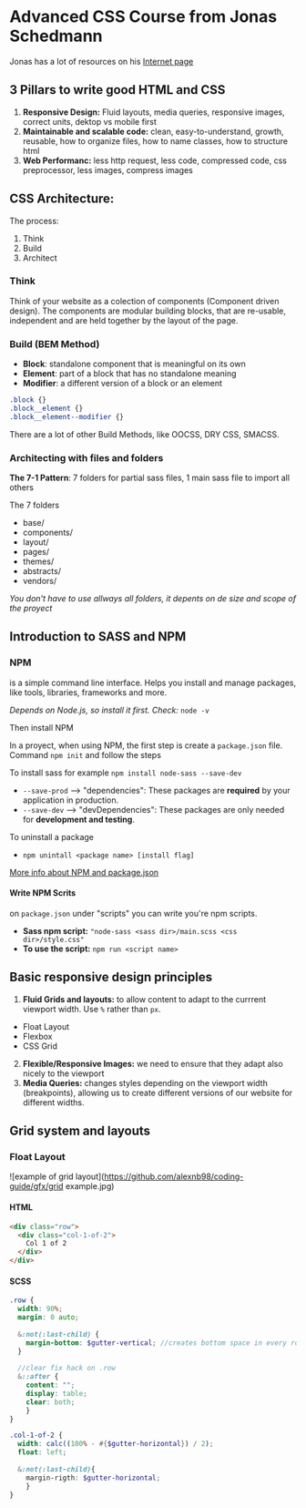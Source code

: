 # Advanced CSS Course from Jonas Schedmann

Jonas has a lot of  resources on his [Internet page](http://codingheroes.io/resources/) 

## 3 Pillars to write good HTML and CSS
1. **Responsive Design:**
Fluid layouts, media queries, responsive images, correct units, dektop vs mobile first
2. **Maintainable and scalable code:**
clean, easy-to-understand, growth, reusable, how to organize files, how to name classes, how to structure html
3. **Web Performanc:**
less http request, less code, compressed code, css preprocessor, less images, compress images

## CSS Architecture:
The process: 
1. Think
2. Build
3. Architect

### Think
Think of your website as a colection of components (Component driven design). The components are modular building blocks, that are re-usable, independent and are held together by the layout of the page.

### Build (BEM Method)
* **Block**: standalone component that is meaningful on its own
* **Element**: part of a block that has no standalone meaning
* **Modifier**: a different version of a block or an element

```css
.block {}
.block__element {}
.block__element--modifier {}
```
There are a lot of other Build Methods, like OOCSS, DRY CSS, SMACSS. 

### Architecting with files and folders
**The 7-1 Pattern**: 7 folders for partial sass files, 1 main sass file to import all others

The 7 folders
* base/
* components/
* layout/
* pages/
* themes/
* abstracts/
* vendors/

*You don't have to use allways all folders, it depents on de size and scope of the proyect*

## Introduction to SASS and NPM

### NPM
is a simple command line interface. Helps you install and manage packages, like tools, libraries, frameworks and more.

*Depends on Node.js, so install it first. Check:* `node -v`

Then install NPM

In a proyect, when using NPM, the first step is create a `package.json` file. Command `npm init` and follow the steps

To install sass for example `npm install node-sass --save-dev` 
* `--save-prod` --> "dependencies": These packages are **required** by your application in production.
* `--save-dev` --> "devDependencies": These packages are only needed for **development and testing**.

To uninstall a package 
* `npm unintall <package name> [install flag]`

[More info about NPM and package.json](https://docs.npmjs.com/getting-started/using-a-package.json)

#### Write NPM Scrits
on `package.json` under "scripts" you can write you're npm scripts. 

* **Sass npm script:** `"node-sass <sass dir>/main.scss <css dir>/style.css"`
* **To use the script:** `npm run <script name>`

## Basic responsive design principles
1. **Fluid Grids and layouts:** to allow content to adapt to the currrent viewport width. Use `%` rather than `px`.
* Float Layout
* Flexbox
* CSS Grid
2. **Flexible/Responsive Images:** we need to ensure that they adapt also nicely to the viewport
3. **Media Queries:** changes styles depending on the viewport width (breakpoints), allowing us to create different versions of our website for different widths. 

## Grid system and layouts
### Float Layout
![example of grid layout](https://github.com/alexnb98/coding-guide/gfx/grid example.jpg)

#### HTML
```html
<div class="row">
  <div class="col-1-of-2">
    Col 1 of 2
  </div>
</div>
```

#### SCSS
```scss
.row {
  width: 90%;
  margin: 0 auto;
  
  &:not(:last-child) {
    margin-bottom: $gutter-vertical; //creates bottom space in every row except the last one
  }
  
  //clear fix hack on .row
  &::after {
    content: "";
    display: table;
    clear: both;
    }
}

.col-1-of-2 {
  width: calc((100% - #{$gutter-horizontal}) / 2);
  float: left;
  
  &:not(:last-child){
    margin-rigth: $gutter-horizontal;
    }
}
``` 
